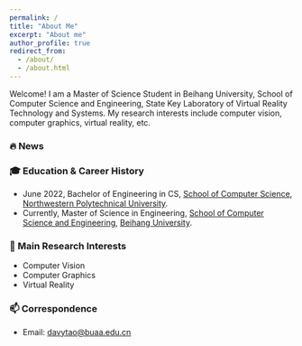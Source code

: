 ```yaml
---
permalink: /
title: "About Me"
excerpt: "About me"
author_profile: true
redirect_from: 
  - /about/
  - /about.html
---
```


Welcome! I am a Master of Science Student in Beihang University, School of Computer Science and Engineering, State Key Laboratory of Virtual Reality Technology and Systems. My research interests include computer vision, computer graphics, virtual reality, etc.

### 🔥 News


### 🎓 Education & Career History
- June 2022, Bachelor of Engineering in CS, [School of Computer Science](https://jsj.nwpu.edu.cn/), [Northwestern Polytechnical University](https://www.nwpu.edu.cn/).
- Currently, Master of Science in Engineering, [School of Computer Science and Engineering](http://scse.buaa.edu.cn/), [Beihang University](https://buaa.edu.cn/).

### 🔭 Main Research Interests
- Computer Vision
- Computer Graphics
- Virtual Reality

### 📫 Correspondence
- Email: [davytao@buaa.edu.cn](mailto:davytao@buaa.edu.cn)
